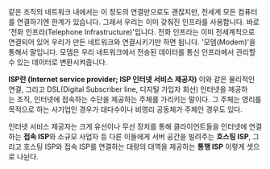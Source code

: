 
같은 조직의 네트워크 내에서는 이 정도의 연결만으로도 괜찮지만, 전세계 모든 컴퓨터를 연결하기엔 한계가 있습니다. 그래서 우리는 이미 갖춰진 인프라를 사용합니다. 바로 '전화 인프라(Telephone Infrastructure)'입니다. 전화 인프라는 이미 전세계적으로 연결되어 있어 우리가 만든 네트워크와 연결시키기만 하면 됩니다. '모뎀(Modem)'을 통해서 말입니다. 모뎀은 우리 네트워크에서 전송된 데이터를 통신 인프라에서 관리할 수 있는 데이터로 변환시켜줍니다.

**ISP란 (Internet service provider; ISP 인터넷 서비스 제공자)**
이와 같은 물리적인 연결, 그리고 DSL(Digital Subscriber line, 디지털 가입자 회선) 인터넷을 제공하는 조직,
인터넷에 접속하는 수단을 제공하는 주체를 가리키는 말이다. 그 주체는 영리를 목적으로 하는 사기업인 경우가 대다수이나 비영리 공동체가 주체인 경우도 있다.


인터넷 서비스 제공자는 크게 유선이나 무선 장치를 통해 클라이언트들을 인터넷에 연결하는 **접속 ISP**와 소규모 사업자 등 다른 이들에게 서버 공간을 빌려주는 **호스팅 ISP**, 그리고 호스팅 ISP와 접속 ISP를 연결하는 대량의 대역을 제공하는 **통행 ISP** 이렇게 셋으로 나뉜다.